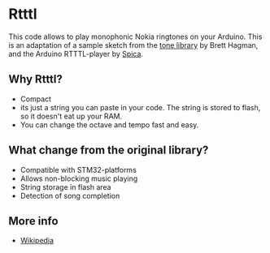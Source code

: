 # Rtttl
This code allows to play monophonic Nokia ringtones on your Arduino.
This is an adaptation of a sample sketch from the [tone library](https://code.google.com/archive/p/rogue-code/wikis/ToneLibraryDocumentation.wiki) by Brett Hagman, and the Arduino RTTTL-player by [Spica](https://github.com/spicajames/Rtttl).

## Why Rtttl?
* Compact
* its just a string you can paste in your code.  The string is stored to flash, so it doesn't eat up your RAM.
* You can change the octave and tempo fast and easy.

## What change from the original library?
* Compatible with STM32-platforms
* Allows non-blocking music playing
* String storage in flash area
* Detection of song completion

## More info
* [Wikipedia](https://en.wikipedia.org/wiki/Ring_Tone_Transfer_Language)
